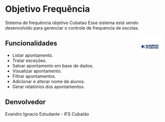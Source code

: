 # Objetivo Frequência
Sistema de frequência objetivo Cubatao
Esse sistema está sendo desenvolvido para gerenciar o controle de frequencia de escolas.

<img
  src="/logo.jpg"
  width="70"
  align="right"
/>

## Funcionalidades
  *  Listar apontamento.
  *  Tratar exceções.
  * Salvar apontamento em base de dados.
  * Visualizar apontamento.
  * Filtrar apontamentos.
  * Adicionar e alterar nome de alunos.
  * Gerar relatórios dos apontamentos.
  
  
  
  
## Denvolvedor
  Evandro Ignacio
  Estudante - IFS Cubatão 

